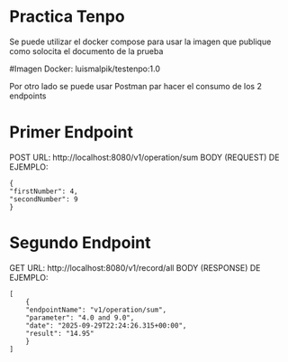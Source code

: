 # Practica Tenpo

Se puede utilizar el docker compose para usar la imagen que publique como solocita el documento de la prueba

#Imagen Docker: 
luismalpik/testenpo:1.0

Por otro lado se puede usar Postman par hacer el consumo de los 2 endpoints

# Primer Endpoint
POST
URL: http://localhost:8080/v1/operation/sum
BODY (REQUEST) DE EJEMPLO:
```
{
"firstNumber": 4,
"secondNumber": 9
}
```

# Segundo Endpoint
GET
URL: http://localhost:8080/v1/record/all
BODY (RESPONSE) DE EJEMPLO:
```
[
    {
    "endpointName": "v1/operation/sum",
    "parameter": "4.0 and 9.0",
    "date": "2025-09-29T22:24:26.315+00:00",
    "result": "14.95"
    }
]
```

